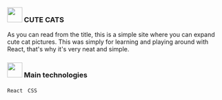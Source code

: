 ### <img src="https://emojipedia-us.s3.amazonaws.com/source/microsoft-teams/337/cat_1f408.png" width="35px" /> CUTE CATS
As you can read from the title, this is a simple site where you can expand cute cat pictures. This was simply for learning and playing around with React, that's why it's very neat and simple.

###  <img src="https://emojipedia-us.s3.amazonaws.com/source/microsoft-teams/337/rocket_1f680.png" width="35px" /> Main technologies
`React` &nbsp; `CSS`  

